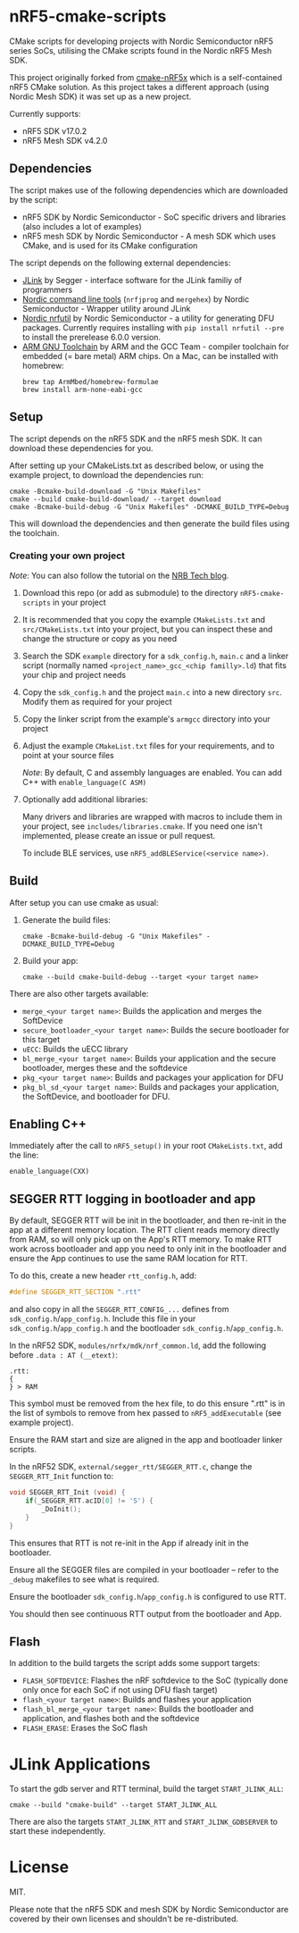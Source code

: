 # nRF5-cmake-scripts

CMake scripts for developing projects with Nordic Semiconductor nRF5 series SoCs, utilising the CMake scripts found in the Nordic nRF5 Mesh SDK.

This project originally forked from [cmake-nRF5x](https://github.com/Polidea/cmake-nRF5x) which is a self-contained nRF5 CMake solution. As this project takes a different approach (using Nordic Mesh SDK) it was set up as a new project.

Currently supports:

* nRF5 SDK v17.0.2
* nRF5 Mesh SDK v4.2.0

## Dependencies

The script makes use of the following dependencies which are downloaded by the script:

- nRF5 SDK by Nordic Semiconductor - SoC specific drivers and libraries (also includes a lot of examples)
- nRF5 mesh SDK by Nordic Semiconductor - A mesh SDK which uses CMake, and is used for its CMake configuration

The script depends on the following external dependencies:

- [JLink](https://www.segger.com/downloads/jlink/#J-LinkSoftwareAndDocumentationPack) by Segger - interface software for the JLink familiy of programmers
- [Nordic command line tools](https://www.nordicsemi.com/Software-and-tools/Development-Tools/nRF-Command-Line-Tools/Download#infotabs) (`nrfjprog` and `mergehex`) by Nordic Semiconductor - Wrapper utility around JLink
- [Nordic nrfutil](https://infocenter.nordicsemi.com/index.jsp?topic=%2Fug_nrfutil%2FUG%2Fnrfutil%2Fnrfutil_intro.html) by Nordic Semiconductor - a utility for generating DFU packages. Currently requires installing with `pip install nrfutil --pre` to install the prerelease 6.0.0 version.  
- [ARM GNU Toolchain](https://developer.arm.com/tools-and-software/open-source-software/developer-tools/gnu-toolchain/gnu-rm/downloads) by ARM and the GCC Team - compiler toolchain for embedded (= bare metal) ARM chips. On a Mac, can be installed with homebrew:
    ```shell
    brew tap ArmMbed/homebrew-formulae
    brew install arm-none-eabi-gcc
    ```

## Setup

The script depends on the nRF5 SDK and the nRF5 mesh SDK. It can download these dependencies for you.

After setting up your CMakeLists.txt as described below, or using the example project, to download the dependencies run:

```shell
cmake -Bcmake-build-download -G "Unix Makefiles"
cmake --build cmake-build-download/ --target download
cmake -Bcmake-build-debug -G "Unix Makefiles" -DCMAKE_BUILD_TYPE=Debug
```

This will download the dependencies and then generate the build files using the toolchain.

### Creating your own project

_Note_: You can also follow the tutorial on the [NRB Tech blog](hhttps://nrbtech.io/blog/2020/1/4/using-cmake-for-nordic-nrf52-projects).

1. Download this repo (or add as submodule) to the directory `nRF5-cmake-scripts` in your project

1. It is recommended that you copy the example `CMakeLists.txt` and `src/CMakeLists.txt` into your project, but you can inspect these and change the structure or copy as you need

1. Search the SDK `example` directory for a `sdk_config.h`, `main.c` and a linker script (normally named `<project_name>_gcc_<chip familly>.ld`) that fits your chip and project needs

1. Copy the `sdk_config.h` and the project `main.c` into a new directory `src`. Modify them as required for your project

1. Copy the linker script from the example's `armgcc` directory into your project

1. Adjust the example `CMakeList.txt` files for your requirements, and to point at your source files

    _Note_: By default, C and assembly languages are enabled. You can add C++ with `enable_language(C ASM)`
	
1. Optionally add additional libraries:

    Many drivers and libraries are wrapped with macros to include them in your project, see `includes/libraries.cmake`. If you need one isn't implemented, please create an issue or pull request. 

    To include BLE services, use `nRF5_addBLEService(<service name>)`.

## Build

After setup you can use cmake as usual:

1. Generate the build files:

	```shell
	cmake -Bcmake-build-debug -G "Unix Makefiles" -DCMAKE_BUILD_TYPE=Debug
	```

2. Build your app:

	```shell
	cmake --build cmake-build-debug --target <your target name>
	```

There are also other targets available:

- `merge_<your target name>`: Builds the application and merges the SoftDevice
- `secure_bootloader_<your target name>`: Builds the secure bootloader for this target
- `uECC`: Builds the uECC library
- `bl_merge_<your target name>`: Builds your application and the secure bootloader, merges these and the softdevice
- `pkg_<your target name>`: Builds and packages your application for DFU
- `pkg_bl_sd_<your target name>`: Builds and packages your application, the SoftDevice, and bootloader for DFU.

## Enabling C++

Immediately after the call to `nRF5_setup()` in your root `CMakeLists.txt`, add the line:

```
enable_language(CXX)
```

## SEGGER RTT logging in bootloader and app

By default, SEGGER RTT will be init in the bootloader, and then re-init in the app at a different memory location. The RTT client reads memory directly from RAM, so will only pick up on the App's RTT memory. To make RTT work across bootloader and app you need to only init in the bootloader and ensure the App continues to use the same RAM location for RTT.

To do this, create a new header `rtt_config.h`, add:

```c
#define SEGGER_RTT_SECTION ".rtt"
``` 

and also copy in all the `SEGGER_RTT_CONFIG_...` defines from `sdk_config.h`/`app_config.h`. Include this file in your `sdk_config.h`/`app_config.h` and the bootloader `sdk_config.h`/`app_config.h`.

In the nRF52 SDK, `modules/nrfx/mdk/nrf_common.ld`, add the following before `.data : AT (__etext)`:

```
.rtt:
{
} > RAM
```

This symbol must be removed from the hex file, to do this ensure ".rtt" is in the list of symbols to remove from hex passed to `nRF5_addExecutable` (see example project).

Ensure the RAM start and size are aligned in the app and bootloader linker scripts.

In the nRF52 SDK, `external/segger_rtt/SEGGER_RTT.c`, change the `SEGGER_RTT_Init` function to:

```c
void SEGGER_RTT_Init (void) {
    if(_SEGGER_RTT.acID[0] != 'S') {
        _DoInit();
    }
}
```

This ensures that RTT is not re-init in the App if already init in the bootloader.

Ensure all the SEGGER files are compiled in your bootloader – refer to the `_debug` makefiles to see what is required.

Ensure the bootloader `sdk_config.h`/`app_config.h` is configured to use RTT.

You should then see continuous RTT output from the bootloader and App.

## Flash

In addition to the build targets the script adds some support targets:

- `FLASH_SOFTDEVICE`: Flashes the nRF softdevice to the SoC (typically done only once for each SoC if not using DFU flash target)
- `flash_<your target name>`: Builds and flashes your application
- `flash_bl_merge_<your target name>`: Builds the bootloader and application, and flashes both and the softdevice
- `FLASH_ERASE`: Erases the SoC flash

# JLink Applications

To start the gdb server and RTT terminal, build the target `START_JLINK_ALL`:

```shell
cmake --build "cmake-build" --target START_JLINK_ALL
```

There are also the targets `START_JLINK_RTT` and `START_JLINK_GDBSERVER` to start these independently.

# License

MIT. 

Please note that the nRF5 SDK and mesh SDK by Nordic Semiconductor are covered by their own licenses and shouldn't be re-distributed. 
